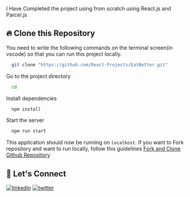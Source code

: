 
I Have Completed the project using [](https://-app.netlify.app/) from scratch using React.js and Parcel.js

## 🔥 Clone this Repository
You need to write the following commands on the terminal screen(in vscode) so that you can run this project locally.

```bash
  git clone "https://github.com/React-Projects/EatBetter.git"
```
Go to the project directory

```bash
  cd 
```
Install dependencies
```bash
  npm install
```
Start the server
```bash
  npm run start
```

This application should now be running on `localhost`. If you want to Fork repository and want to run locally, follow this guidelines [Fork and Clone Github Repository](https://docs.github.com/en/get-started/quickstart/fork-a-repo)

## 🔗 Let's Connect
[![linkedin](https://img.shields.io/badge/LinkedIn-0077B5?style=for-the-badge&logo=linkedin&logoColor=white)](https://www.linkedin.com/in/Aneeshsahu18)
[![twitter](https://img.shields.io/badge/Twitter-1DA1F2?style=for-the-badge&logo=twitter&logoColor=white)](https://twitter.com/Aneeshh18)
